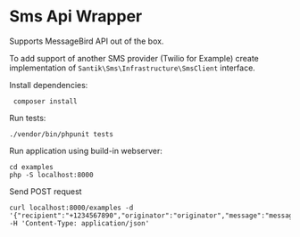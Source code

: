 # Sms Api Wrapper

Supports MessageBird API out of the box.

To add support of another SMS provider (Twilio for Example) create implementation of `Santik\Sms\Infrastructure\SmsClient` interface. 

Install dependencies:
    
     composer install
     
Run tests:

    ./vendor/bin/phpunit tests 

Run application using build-in webserver:
    
    cd examples
    php -S localhost:8000

Send POST request
    
    curl localhost:8000/examples -d '{"recipient":"+1234567890","originator":"originator","message":"message"}' -H 'Content-Type: application/json'